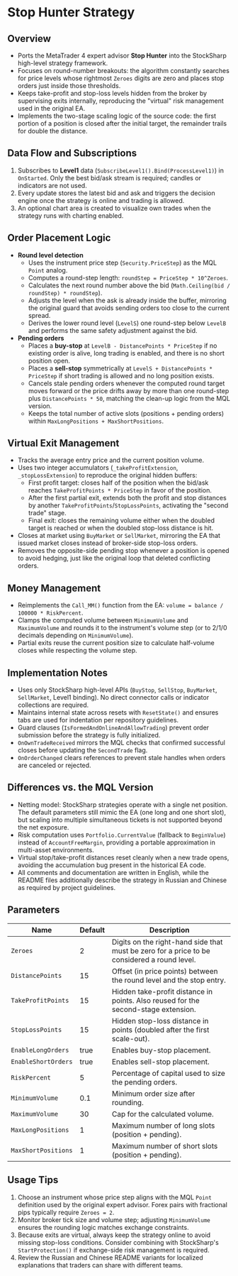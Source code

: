 # Stop Hunter Strategy

## Overview
- Ports the MetaTrader 4 expert advisor **Stop Hunter** into the StockSharp high-level strategy framework.
- Focuses on round-number breakouts: the algorithm constantly searches for price levels whose rightmost `Zeroes` digits are zero and places stop orders just inside those thresholds.
- Keeps take-profit and stop-loss levels hidden from the broker by supervising exits internally, reproducing the "virtual" risk management used in the original EA.
- Implements the two-stage scaling logic of the source code: the first portion of a position is closed after the initial target, the remainder trails for double the distance.

## Data Flow and Subscriptions
1. Subscribes to **Level1** data (`SubscribeLevel1().Bind(ProcessLevel1)`) in `OnStarted`. Only the best bid/ask stream is required; candles or indicators are not used.
2. Every update stores the latest bid and ask and triggers the decision engine once the strategy is online and trading is allowed.
3. An optional chart area is created to visualize own trades when the strategy runs with charting enabled.

## Order Placement Logic
- **Round level detection**
  - Uses the instrument price step (`Security.PriceStep`) as the MQL `Point` analog.
  - Computes a round-step length: `roundStep = PriceStep * 10^Zeroes`.
  - Calculates the next round number above the bid (`Math.Ceiling(bid / roundStep) * roundStep`).
  - Adjusts the level when the ask is already inside the buffer, mirroring the original guard that avoids sending orders too close to the current spread.
  - Derives the lower round level (`LevelS`) one round-step below `LevelB` and performs the same safety adjustment against the bid.
- **Pending orders**
  - Places a **buy-stop** at `LevelB - DistancePoints * PriceStep` if no existing order is alive, long trading is enabled, and there is no short position open.
  - Places a **sell-stop** symmetrically at `LevelS + DistancePoints * PriceStep` if short trading is allowed and no long position exists.
  - Cancels stale pending orders whenever the computed round target moves forward or the price drifts away by more than one round-step plus `DistancePoints * 50`, matching the clean-up logic from the MQL version.
  - Keeps the total number of active slots (positions + pending orders) within `MaxLongPositions + MaxShortPositions`.

## Virtual Exit Management
- Tracks the average entry price and the current position volume.
- Uses two integer accumulators (`_takeProfitExtension`, `_stopLossExtension`) to reproduce the original hidden buffers:
  - First profit target: closes half of the position when the bid/ask reaches `TakeProfitPoints * PriceStep` in favor of the position.
  - After the first partial exit, extends both the profit and stop distances by another `TakeProfitPoints`/`StopLossPoints`, activating the "second trade" stage.
  - Final exit: closes the remaining volume either when the doubled target is reached or when the doubled stop-loss distance is hit.
- Closes at market using `BuyMarket` or `SellMarket`, mirroring the EA that issued market closes instead of broker-side stop-loss orders.
- Removes the opposite-side pending stop whenever a position is opened to avoid hedging, just like the original loop that deleted conflicting orders.

## Money Management
- Reimplements the `Call_MM()` function from the EA: `volume = balance / 100000 * RiskPercent`.
- Clamps the computed volume between `MinimumVolume` and `MaximumVolume` and rounds it to the instrument's volume step (or to 2/1/0 decimals depending on `MinimumVolume`).
- Partial exits reuse the current position size to calculate half-volume closes while respecting the volume step.

## Implementation Notes
- Uses only StockSharp high-level APIs (`BuyStop`, `SellStop`, `BuyMarket`, `SellMarket`, Level1 binding). No direct connector calls or indicator collections are required.
- Maintains internal state across resets with `ResetState()` and ensures tabs are used for indentation per repository guidelines.
- Guard clauses (`IsFormedAndOnlineAndAllowTrading`) prevent order submission before the strategy is fully initialized.
- `OnOwnTradeReceived` mirrors the MQL checks that confirmed successful closes before updating the `SecondTrade` flag.
- `OnOrderChanged` clears references to prevent stale handles when orders are canceled or rejected.

## Differences vs. the MQL Version
- Netting model: StockSharp strategies operate with a single net position. The default parameters still mimic the EA (one long and one short slot), but scaling into multiple simultaneous tickets is not supported beyond the net exposure.
- Risk computation uses `Portfolio.CurrentValue` (fallback to `BeginValue`) instead of `AccountFreeMargin`, providing a portable approximation in multi-asset environments.
- Virtual stop/take-profit distances reset cleanly when a new trade opens, avoiding the accumulation bug present in the historical EA code.
- All comments and documentation are written in English, while the README files additionally describe the strategy in Russian and Chinese as required by project guidelines.

## Parameters
| Name | Default | Description |
| --- | --- | --- |
| `Zeroes` | 2 | Digits on the right-hand side that must be zero for a price to be considered a round level. |
| `DistancePoints` | 15 | Offset (in price points) between the round level and the stop entry. |
| `TakeProfitPoints` | 15 | Hidden take-profit distance in points. Also reused for the second-stage extension. |
| `StopLossPoints` | 15 | Hidden stop-loss distance in points (doubled after the first scale-out). |
| `EnableLongOrders` | true | Enables buy-stop placement. |
| `EnableShortOrders` | true | Enables sell-stop placement. |
| `RiskPercent` | 5 | Percentage of capital used to size the pending orders. |
| `MinimumVolume` | 0.1 | Minimum order size after rounding. |
| `MaximumVolume` | 30 | Cap for the calculated volume. |
| `MaxLongPositions` | 1 | Maximum number of long slots (position + pending). |
| `MaxShortPositions` | 1 | Maximum number of short slots (position + pending). |

## Usage Tips
1. Choose an instrument whose price step aligns with the MQL `Point` definition used by the original expert advisor. Forex pairs with fractional pips typically require `Zeroes = 2`.
2. Monitor broker tick size and volume step; adjusting `MinimumVolume` ensures the rounding logic matches exchange constraints.
3. Because exits are virtual, always keep the strategy online to avoid missing stop-loss conditions. Consider combining with StockSharp's `StartProtection()` if exchange-side risk management is required.
4. Review the Russian and Chinese README variants for localized explanations that traders can share with different teams.
